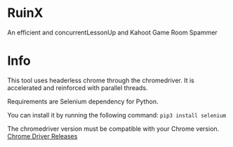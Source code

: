 # RuinX
An efficient and concurrentLessonUp and Kahoot Game Room Spammer

# Info
This tool uses headerless chrome through the chromedriver. It is accelerated and reinforced with parallel threads.

Requirements are Selenium dependency for Python.

You can install it by running the following command:
```pip3 install selenium```

The chromedriver version must be compatible with your Chrome version.
<a href="https://chromedriver.chromium.org/downloads">Chrome Driver Releases
